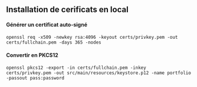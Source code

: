 ## Installation de cerificats en local


#### Générer un certificat auto-signé

```shell
openssl req -x509 -newkey rsa:4096 -keyout certs/privkey.pem -out certs/fullchain.pem -days 365 -nodes
```

#### Convertir en PKCS12

```shell
openssl pkcs12 -export -in certs/fullchain.pem -inkey certs/privkey.pem -out src/main/resources/keystore.p12 -name portfolio -passout pass:password
```

